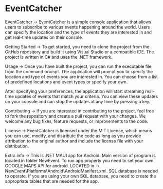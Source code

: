 # EventCatcher
EventCatcher ->
EventCatcher is a simple console application that allows users to subscribe to various events happening around the world. Users can specify the location and the type of events they are interested in and get real-time updates on their console.

Getting Started ->
To get started, you need to clone the project from the GitHub repository and build it using Visual Studio or a compatible IDE. The project is written in C# and uses the .NET framework.

Usage ->
Once you have built the project, you can run the executable file from the command prompt. The application will prompt you to specify the location and type of events you are interested in. You can choose from a list of predefined locations and event types or specify your own.

After specifying your preferences, the application will start streaming real-time updates of events that match your criteria. You can view these updates on your console and can stop the updates at any time by pressing a key.

Contributing ->
If you are interested in contributing to the project, feel free to fork the repository and create a pull request with your changes. We welcome any bug fixes, feature requests, or improvements to the code.

License ->
EventCatcher is licensed under the MIT License, which means you can use, modify, and distribute the code as long as you provide attribution to the original author and include the license file with your distribution.

Extra info ->
This is .NET MAUI app for Android.
Main version of program is located in folder NewEvent.
To run app properly you need to set your own GOOGLE MAPS API for android.
LOCATED in -> NewEvent\Platforms\Android\AndroidManifest.xml.
SQL database is needed to operate. 
If you are using your own SQL database, you need to create the appropriate tables that are needed for the app.
